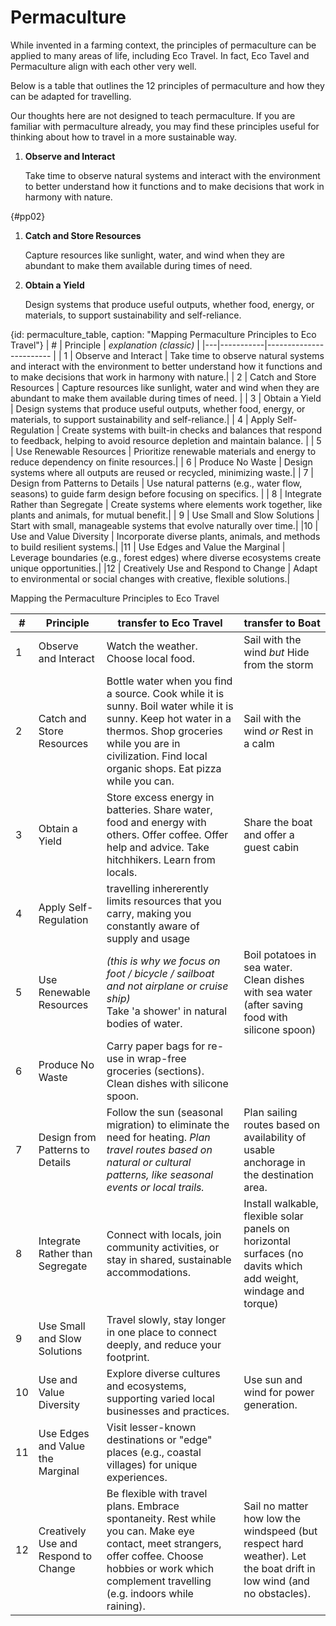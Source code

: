 # Permaculture

While invented in a farming context, the principles of permaculture can be applied to many areas of life, including Eco Travel. In fact, Eco Tavel and Permaculture align with each other very well.

Below is a table that outlines the 12 principles of permaculture and how they can be adapted for travelling.

Our thoughts here are not designed to teach permaculture. If you are familiar with permaculture already, you may find these principles useful for thinking about how to travel in a more sustainable way.

1. **Observe and Interact**

   Take time to observe natural systems and interact with the environment to better understand how it functions and to make decisions that work in harmony with nature.

{#pp02}
1. **Catch and Store Resources**

   Capture resources like sunlight, water, and wind when they are abundant to make them available during times of need.

1. **Obtain a Yield**

   Design systems that produce useful outputs, whether food, energy, or materials, to support sustainability and self-reliance.



{id: permaculture_table, caption: "Mapping Permaculture Principles to Eco Travel"}
| # | Principle | *explanation (classic)* |
|---|-----------|------------------------ |
| 1 | Observe and Interact | Take time to observe natural systems and interact with the environment to better understand how it functions and to make decisions that work in harmony with nature.|
|  2 | Catch and Store Resources | Capture resources like sunlight, water and wind when they are abundant to make them available during times of need. |
| 3 | Obtain a Yield | Design systems that produce useful outputs, whether food, energy, or materials, to support sustainability and self-reliance.|
| 4 | Apply Self-Regulation | Create systems with built-in checks and balances that respond to feedback, helping to avoid resource depletion and maintain balance. |
| 5 | Use Renewable Resources | Prioritize renewable materials and energy to reduce dependency on finite resources.|
| 6 | Produce No Waste | Design systems where all outputs are reused or recycled, minimizing waste.| 
| 7 | Design from Patterns to Details | Use natural patterns (e.g., water flow, seasons) to guide farm design before focusing on specifics. |
| 8 | Integrate Rather than Segregate | Create systems where elements work together, like plants and animals, for mutual benefit.|
| 9 | Use Small and Slow Solutions | Start with small, manageable systems that evolve naturally over time.|
|10 | Use and Value Diversity | Incorporate diverse plants, animals, and methods to build resilient systems.|
|11 | Use Edges and Value the Marginal | Leverage boundaries (e.g., forest edges) where diverse ecosystems create unique opportunities.|
|12 | Creatively Use and Respond to Change | Adapt to environmental or social changes with creative, flexible solutions.|

Mapping the Permaculture Principles to Eco Travel

| # | Principle | transfer to Eco Travel | transfer to Boat |
|---| --------- | ---------------------- | ---------------- |
| 1 | Observe and Interact | Watch the weather. Choose local food. | Sail with the wind *but* Hide from the storm |
| 2 | Catch and Store Resources | Bottle water when you find a source. Cook while it is sunny. Boil water while it is sunny. Keep hot water in a thermos. Shop groceries while you are in civilization. Find local organic shops. Eat pizza while you can. | Sail with the wind *or* Rest in a calm |
| 3 | Obtain a Yield | Store excess energy in batteries. Share water, food and energy with others. Offer coffee. Offer help and advice. Take hitchhikers. Learn from locals. | Share the boat and offer a guest cabin |
| 4 | Apply Self-Regulation | travelling inhererently limits resources that you carry, making you constantly aware of supply and usage |
| 5 | Use Renewable Resources | *(this is why we focus on foot / bicycle / sailboat and not airplane or cruise ship)* <br> Take 'a shower' in natural bodies of water. | Boil potatoes in sea water. Clean dishes with sea water (after saving food with silicone spoon)|
| 6 | Produce No Waste | Carry paper bags for re-use in wrap-free groceries (sections). Clean dishes with silicone spoon. |
| 7 | Design from Patterns to Details | Follow the sun (seasonal migration) to eliminate the need for heating. *Plan travel routes based on natural or cultural patterns, like seasonal events or local trails.* | Plan sailing routes based on availability of usable anchorage in the destination area.|
| 8 | Integrate Rather than Segregate | Connect with locals, join community activities, or stay in shared, sustainable accommodations. | Install walkable, flexible solar panels on horizontal surfaces (no davits which add weight, windage and torque)|
| 9 | Use Small and Slow Solutions | Travel slowly, stay longer in one place to connect deeply, and reduce your footprint. |
|10 | Use and Value Diversity | Explore diverse cultures and ecosystems, supporting varied local businesses and practices.| Use sun and wind for power generation.|
|11 | Use Edges and Value the Marginal | Visit lesser-known destinations or "edge" places (e.g., coastal villages) for unique experiences. |
|12 | Creatively Use and Respond to Change | Be flexible with travel plans. Embrace spontaneity. Rest while you can. Make eye contact, meet strangers, offer coffee. Choose hobbies or work which complement travelling (e.g. indoors while raining). | Sail no matter how low the windspeed (but respect hard weather). Let the boat drift in low wind (and no obstacles).|





